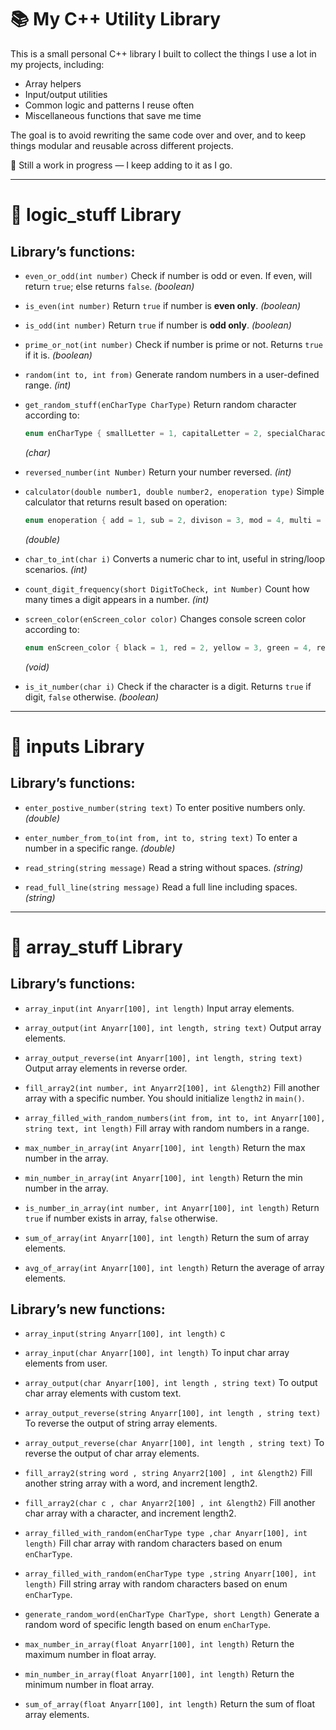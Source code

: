 
# 📚 My C++ Utility Library

This is a small personal C++ library I built to collect the things I use a lot in my projects, including:

* Array helpers
* Input/output utilities
* Common logic and patterns I reuse often
* Miscellaneous functions that save me time

The goal is to avoid rewriting the same code over and over, and to keep things modular and reusable across different projects.

🔧 Still a work in progress — I keep adding to it as I go.

---

# 🔁 logic\_stuff Library

## Library’s functions:

* `even_or_odd(int number)`
  Check if number is odd or even. If even, will return `true`; else returns `false`. *(boolean)*

* `is_even(int number)`
  Return `true` if number is **even only**. *(boolean)*

* `is_odd(int number)`
  Return `true` if number is **odd only**. *(boolean)*

* `prime_or_not(int number)`
  Check if number is prime or not. Returns `true` if it is. *(boolean)*

* `random(int to, int from)`
  Generate random numbers in a user-defined range. *(int)*

* `get_random_stuff(enCharType CharType)`
  Return random character according to:

  ```cpp
  enum enCharType { smallLetter = 1, capitalLetter = 2, specialCharacter = 3, digit = 4 };
  ```

  *(char)*

* `reversed_number(int Number)`
  Return your number reversed. *(int)*

* `calculator(double number1, double number2, enoperation type)`
  Simple calculator that returns result based on operation:

  ```cpp
  enum enoperation { add = 1, sub = 2, divison = 3, mod = 4, multi = 5 };
  ```

  *(double)*

* `char_to_int(char i)`
  Converts a numeric char to int, useful in string/loop scenarios. *(int)*

* `count_digit_frequency(short DigitToCheck, int Number)`
  Count how many times a digit appears in a number. *(int)*

* `screen_color(enScreen_color color)`
  Changes console screen color according to:

  ```cpp
  enum enScreen_color { black = 1, red = 2, yellow = 3, green = 4, red_on_black = 5, purple = 6 };
  ```

  *(void)*

* `is_it_number(char i)`
  Check if the character is a digit. Returns `true` if digit, `false` otherwise. *(boolean)*

---

# 🎯 inputs Library

## Library’s functions:

* `enter_postive_number(string text)`
  To enter positive numbers only. *(double)*

* `enter_number_from_to(int from, int to, string text)`
  To enter a number in a specific range. *(double)*

* `read_string(string message)`
  Read a string without spaces. *(string)*

* `read_full_line(string message)`
  Read a full line including spaces. *(string)*

---

# 🧬 array\_stuff Library

## Library’s functions:

* `array_input(int Anyarr[100], int length)`
  Input array elements.

* `array_output(int Anyarr[100], int length, string text)`
  Output array elements.

* `array_output_reverse(int Anyarr[100], int length, string text)`
  Output array elements in reverse order.

* `fill_array2(int number, int Anyarr2[100], int &length2)`
  Fill another array with a specific number. You should initialize `length2` in `main()`.

* `array_filled_with_random_numbers(int from, int to, int Anyarr[100], string text, int length)`
  Fill array with random numbers in a range.

* `max_number_in_array(int Anyarr[100], int length)`
  Return the max number in the array.

* `min_number_in_array(int Anyarr[100], int length)`
  Return the min number in the array.

* `is_number_in_array(int number, int Anyarr[100], int length)`
  Return `true` if number exists in array, `false` otherwise.

* `sum_of_array(int Anyarr[100], int length)`
  Return the sum of array elements.

* `avg_of_array(int Anyarr[100], int length)`
  Return the average of array elements.

## Library’s new functions:

* `array_input(string Anyarr[100], int length)`
  c

* `array_input(char Anyarr[100], int length)`
  To input char array elements from user.

* `array_output(char Anyarr[100], int length , string text)`
  To output char array elements with custom text.

* `array_output_reverse(string Anyarr[100], int length , string text)`
  To reverse the output of string array elements.

* `array_output_reverse(char Anyarr[100], int length , string text)`
  To reverse the output of char array elements.

* `fill_array2(string word , string Anyarr2[100] , int &length2)`
  Fill another string array with a word, and increment length2.

* `fill_array2(char c , char Anyarr2[100] , int &length2)`
  Fill another char array with a character, and increment length2.

* `array_filled_with_random(enCharType type ,char Anyarr[100], int length)`
  Fill char array with random characters based on enum `enCharType`.

* `array_filled_with_random(enCharType type ,string Anyarr[100], int length)`
  Fill string array with random characters based on enum `enCharType`.

* `generate_random_word(enCharType CharType, short Length)`
  Generate a random word of specific length based on enum `enCharType`.

* `max_number_in_array(float Anyarr[100], int length)`
  Return the maximum number in float array.

* `min_number_in_array(float Anyarr[100], int length)`
  Return the minimum number in float array.

* `sum_of_array(float Anyarr[100], int length)`
  Return the sum of float array elements.


